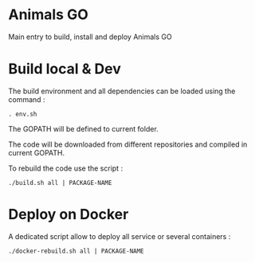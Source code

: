# Animals GO
Main entry to build, install and deploy Animals GO

# Build local & Dev
The build environment and all dependencies can be loaded using the command :

```shell
. env.sh
```

The GOPATH will be defined to current folder.

The code will be downloaded from different repositories and compiled in current GOPATH.

To rebuild the code use the script :

```shell
./build.sh all | PACKAGE-NAME
```

# Deploy on Docker
A dedicated script allow to deploy all service or several containers :

```shell
./docker-rebuild.sh all | PACKAGE-NAME
```